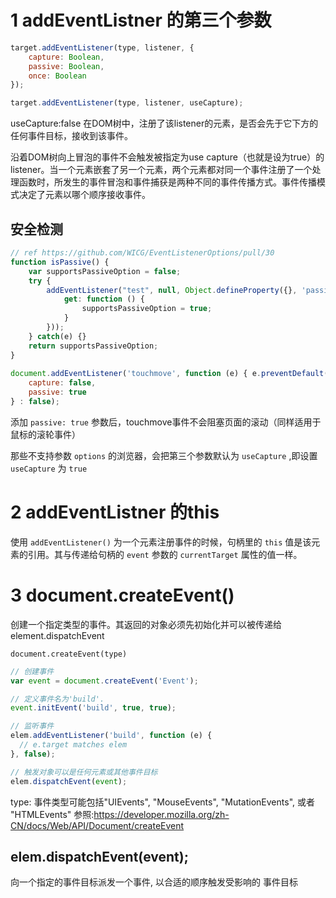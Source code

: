 # 1 addEventListner 的第三个参数
```javascript
target.addEventListener(type, listener, {
    capture: Boolean,
    passive: Boolean,
    once: Boolean
});

target.addEventListener(type, listener, useCapture);
```

useCapture:false
在DOM树中，注册了该listener的元素，是否会先于它下方的任何事件目标，接收到该事件。

沿着DOM树向上冒泡的事件不会触发被指定为use capture（也就是设为true）的listener。当一个元素嵌套了另一个元素，两个元素都对同一个事件注册了一个处理函数时，所发生的事件冒泡和事件捕获是两种不同的事件传播方式。事件传播模式决定了元素以哪个顺序接收事件。

## 安全检测
```javascript
// ref https://github.com/WICG/EventListenerOptions/pull/30
function isPassive() {
    var supportsPassiveOption = false;
    try {
        addEventListener("test", null, Object.defineProperty({}, 'passive', {
            get: function () {
                supportsPassiveOption = true;
            }
        }));
    } catch(e) {}
    return supportsPassiveOption;
}
  		 
document.addEventListener('touchmove', function (e) { e.preventDefault(); }, isPassive() ? {
	capture: false,
	passive: true
} : false);

```
添加 `passive: true` 参数后，touchmove事件不会阻塞页面的滚动（同样适用于鼠标的滚轮事件）

那些不支持参数 `options` 的浏览器，会把第三个参数默认为 `useCapture` ,即设置 `useCapture` 为 `true` 

# 2 addEventListner 的this
使用 `addEventListener()` 为一个元素注册事件的时候，句柄里的 `this` 值是该元素的引用。其与传递给句柄的 `event` 参数的 `currentTarget` 属性的值一样。

# 3 document.createEvent()
创建一个指定类型的事件。其返回的对象必须先初始化并可以被传递给 element.dispatchEvent

`document.createEvent(type)`
```javascript
// 创建事件
var event = document.createEvent('Event');

// 定义事件名为'build'.
event.initEvent('build', true, true);

// 监听事件
elem.addEventListener('build', function (e) {
  // e.target matches elem
}, false);

// 触发对象可以是任何元素或其他事件目标
elem.dispatchEvent(event);
```
type:
事件类型可能包括"UIEvents", "MouseEvents", "MutationEvents", 或者 "HTMLEvents"
参照:https://developer.mozilla.org/zh-CN/docs/Web/API/Document/createEvent

## elem.dispatchEvent(event);
向一个指定的事件目标派发一个事件,  以合适的顺序触发受影响的 事件目标